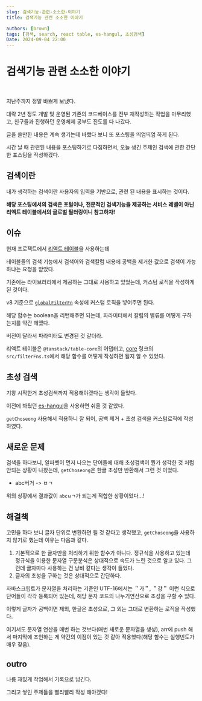 ```yaml
---
slug: 검색기능-관련-소소한-이야기
title: 검색기능 관련 소소한 이야기

authors: [brown]
tags: [검색, search, react table, es-hangul, 초성검색]
Date: 2024-09-04 22:00
---
```


# 검색기능 관련 소소한 이야기

<br />

지난주까지 정말 바쁘게 보냈다.

대략 2년 정도 개발 및 운영된 기존의 코드베이스를 전부 재작성하는 작업을 마무리했고, 친구들과 진행하던 운영체제 공부도 진도를 다 나갔다.

글을 쓸만한 내용은 계속 생기는데 바빴다 보니 또 포스팅을 띄엄띄엄 하게 된다.

시간 날 때 관련된 내용을 포스팅하기로 다짐하면서, 오늘 생긴 주제인 검색에 관한 간단한 포스팅을 작성하겠다.

<!-- truncate -->

## 검색이란

내가 생각하는 검색이란 사용자의 입력을 기반으로, 관련 된 내용을 표시하는 것이다.

**해당 포스팅에서의 검색은 포털이나, 전문적인 검색기능을 제공하는 서비스 레벨이 아닌 리액트 테이블에서의 글로벌 필터링이니 참고하자!**

## 이슈

현재 프로젝트에서 [리액트 테이블](https://tanstack.com/table/latest)을 사용하는데

테이블들의 검색 기능에서 검색어와 검색칼럼 내용에 공백을 제거한 값으로 검색이 가능하냐는 요청을 받았다.

기존에는 라이브러리에서 제공하는 그대로 사용하고 있었는데, 커스텀 로직을 작성하게 된 것이다.

v8 기준으로 [`globalFilterFn`](https://tanstack.com/table/latest/docs/api/features/global-filtering#globalfilterfn) 속성에 커스텀 로직을 넣어주면 된다.

해당 함수는 boolean을 리턴해주면 되는데, 파라미터에서 칼럼의 밸류를 어떻게 구하는지를 약간 헤맸다.

버전이 달라서 파라미터도 변경된 것 같더라.

리액트 테이블은 `@tanstack/table-core`의 어댑터고, [core](https://www.npmjs.com/package/@tanstack/table-core?activeTab=code) 링크의 `src/filterFns.ts`에서 해당 함수를 어떻게 작성하면 될지 알 수 있었다.

## 초성 검색

기왕 시작한거 초성검색까지 적용해야겠다는 생각이 들었다.

이전에 봐뒀던 [es-hangul](https://github.com/toss/es-hangul)을 사용하면 쉬울 것 같았다.

`getChoseong` 사용해서 적용하니 잘 되어, 공백 제거 + 초성 검색을 커스텀로직에 작성하였다.

## 새로운 문제

검색을 하다보니, 알파벳이 먼저 나오는 단어들에 대해 초성검색이 뭔가 생각한 것 처럼 안되는 상황이 나왔는데, `getChoseong`은 한글 초성만 반환해서 그런 것 이었다.

- abc버거 -> ㅂㄱ

위의 상황에서 결과값이 `abcㅂㄱ`가 되는게 적합한 상황이었다...!

## 해결책

고민을 하다 보니 글자 단위로 변환하면 될 것 같다고 생각했고, `getChoseong`을 사용하지 않기로 했는데 이유는 다음과 같다.

1. 기본적으로 한 글자만을 처리하기 위한 함수가 아니다. 정규식을 사용하고 있는데 정규식을 이용한 문자열 구문분석은 상대적으로 속도가 느린 것으로 알고 있다. 그런데 글자마다 사용하는 건 낭비 같다는 생각이 들었다.
2. 글자의 초성을 구하는 것은 상대적으로 간단하다.

자바스크립트가 문자열을 처리하는 기준인 UTF-16에서는 ＂가＂, ＂강＂ 이런 식으로 단어들이 각각 등록되어 있는데, 해당 문자 코드의 나누기연산으로 초성을 구할 수 있다.

이렇게 글자가 공백이면 제외, 한글은 초성으로, 그 외는 그대로 변환하는 로직을 작성했다.

여기서도 문자열 연산을 매번 하는 것보다(매번 새로운 문자열을 생성), arr에 push 해서 마지막에 조인하는 게 약간의 이점이 있는 것 같아 적용했다(해당 함수는 실행빈도가 매우 잦음).

## outro

나름 재밌게 작업해서 기록으로 남긴다.

그리고 쌓인 주제들을 빨리빨리 작성 해야겠다!

